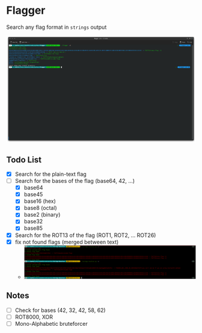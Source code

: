 # Flagger
Search any flag format in `strings` output

![demo](./demo.png)

## Todo List 

- [x] Search for the plain-text flag 
- [ ] Search for the bases of the flag (base64, 42, ...)
  - [x] base64 
  - [x] base45
  - [x] base16 (hex)
  - [x] base8 (octal)
  - [x] base2 (binary)
  - [x] base32
  - [x] base85
- [x] Search for the ROT13 of the flag (ROT1, ROT2, ... ROT26)
- [x] fix not found flags (merged between text)
  - ![fix](fix.png)
  
  
## Notes

- [ ] Check for bases (42, 32, 42, 58, 62)
- [ ] ROT8000, XOR
- [ ] Mono-Alphabetic bruteforcer
